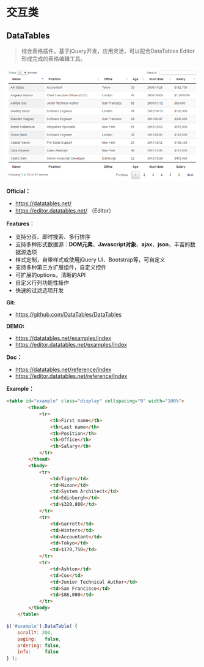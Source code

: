 交互类
===

## DataTables

> 综合表格插件，基于jQuery开发，应用灵活，可以配合DataTables Editor形成完成的表格编辑工具。

![](../images/datatables.png)

**Official：** 
- https://datatables.net/
- https://editor.datatables.net/ （Editor）

**Features：**
- 支持分页、即时搜索、多行排序
- 支持多种形式数据源：**DOM元素**、**Javascript对象**、**ajax**、**json**，丰富的数据源选项
- 样式定制，自带样式或使用jQuery UI、Bootstrap等，可自定义
- 支持多种第三方扩展组件，自定义控件
- 可扩展的options，清晰的API
- 自定义行列功能性操作
- 快速的过滤选项开发

**Git:**
- https://github.com/DataTables/DataTables

**DEMO:**
- https://datatables.net/examples/index
- https://editor.datatables.net/examples/index

**Doc：**
- https://datatables.net/reference/index
- https://editor.datatables.net/reference/index

**Example：**
```html
<table id="example" class="display" cellspacing="0" width="100%">
        <thead>
            <tr>
                <th>First name</th>
                <th>Last name</th>
                <th>Position</th>
                <th>Office</th>
                <th>Salary</th>
            </tr>
        </thead>
        <tbody>
            <tr>
                <td>Tiger</td>
                <td>Nixon</td>
                <td>System Architect</td>
                <td>Edinburgh</td>
                <td>$320,800</td>
            </tr>
            <tr>
                <td>Garrett</td>
                <td>Winters</td>
                <td>Accountant</td>
                <td>Tokyo</td>
                <td>$170,750</td>
            </tr>
            <tr>
                <td>Ashton</td>
                <td>Cox</td>
                <td>Junior Technical Author</td>
                <td>San Francisco</td>
                <td>$86,000</td>
            </tr>
        </tbody>
    </table>
```

```javascript
$('#example').DataTable( {
	scrollY: 300,
    paging:   false,
    ordering: false,
    info:     false
} );
```

## 